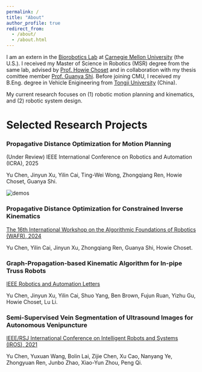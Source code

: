 ```yaml
---
permalink: /
title: "About"
author_profile: true
redirect_from: 
  - /about/
  - /about.html
---
```


I am an extern in the [Biorobotics Lab](https://biorobotics.org/) at [Carnegie Mellon University](https://www.ri.cmu.edu/) (the U.S.). I received my Master of Science in Robotics (MSR) degree from the same lab, advised by [Prof. Howie Choset](https://www.cs.cmu.edu/~choset/) and in collaboration with my thesis comittee member [Prof. Guanya Shi](https://www.gshi.me/). Before joining CMU, I received my B.Eng. degree in Vehicle Enigineering from [Tongji University](https://www.tongji.edu.cn/) (China).

My current research focuses on (1) robotic motion planning and kinematics, and (2) robotic system design.

Selected Research Projects
======

### Propagative Distance Optimization for Motion Planning

(Under Review) IEEE International Conference on Robotics and Automation (ICRA), 2025

Yu Chen, Jinyun Xu, Yilin Cai, Ting-Wei Wong, Zhongqiang Ren, Howie Choset, Guanya Shi.

![demos](https://github.com/user-attachments/assets/90412f4d-acb0-4fe4-85a1-4c957c3ce980)

### Propagative Distance Optimization for Constrained Inverse Kinematics

[The 16th International Workshop on the Algorithmic Foundations of Robotics (WAFR), 2024](https://arxiv.org/abs/2406.11572)

Yu Chen, Yilin Cai, Jinyun Xu, Zhongqiang Ren, Guanya Shi, Howie Choset.

### Graph-Propagation-based Kinematic Algorithm for In-pipe Truss Robots

[IEEE Robotics and Automation Letters](https://ieeexplore.ieee.org/abstract/document/10494897)

Yu Chen, Jinyun Xu, Yilin Cai, Shuo Yang, Ben Brown, Fujun Ruan, Yizhu Gu, Howie Choset, Lu Li.

### Semi-Supervised Vein Segmentation of Ultrasound Images for Autonomous Venipuncture

[IEEE/RSJ International Conference on Intelligent Robots and Systems (IROS), 2021](https://ieeexplore.ieee.org/abstract/document/9636149)

Yu Chen, Yuxuan Wang, Bolin Lai, Zijie Chen, Xu Cao, Nanyang Ye, Zhongyuan Ren, Junbo Zhao, Xiao-Yun Zhou, Peng Qi.
